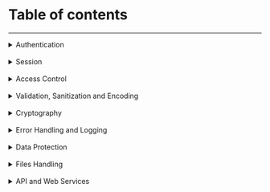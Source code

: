 # Table of contents

<hr>

<details>
<summary>Authentication</summary>
<br>

**Login**
- [Improper Authentication](vuln/improper_authentication.md)
- Improper Restriction of Excessive Authentication Attempts

**Change Password**
- [Unverified Password Change](vuln/unverified_password_change.md)

**Forget Password**
- Verify password credential recovery does not reveal the current 
password in any way.

</details>

<br>

<details>
<summary>Session</summary>

- Cleartext Transmission of Session Token
- [Session Fixation](vuln/session_fixation.md)
- Insufficient Session Expiration
- [Sensitive Cookie in HTTPS Session Without 'Secure' Attribute](vuln/sensitive_cookie_without_secure_attribute.md)
- [Use of Hard-coded Password/Credentials](vuln/Use_of_Hardcoded_Password.md)

</details>

<br>

<details>
<summary>Access Control</summary>

- [IDOR](vuln/idor.md)
- [Cross-Site Request Forgery (CSRF)](vuln/CSRF.md)
- [Missing Authorization](vuln/Missing_authorization.md)
- [Incorrect Authorization](vuln/Incorrect_authorization.md)

</details>

<br>

<details>
<summary>Validation, Sanitization and Encoding</summary>
<br>

**Input Validation**
- Mass Assignment
- Open Redirect

**Sanitization and Sandboxing**
- Improper Encoding or Escaping of Output
- Eval Injection
- Code Injection
- [SSRF](vuln/ssrf.md)

**Output Encoding and Injection**
- [XSS](vuln/XSS.md)
- [SQL Injection](vuln/SQL_Injection.md)
- OS Command Injection
- LFI - RFI
- XPath Injection

**Deserialization**
- [Deserialization of Untrusted Data](vuln/deserialization_of_untrusted_data.md)
- XXE
- Eval Injection
</details>

<br>

<details>
<summary>Cryptography</summary>

- [Broken or Risky Crypto Algorithm](vuln/Broken_or_risky_crypto.md)
- [Use of Hard-coded Password/Credentials](vuln/Use_of_Hardcoded_Password.md)
</details>

<br>

<details>
<summary>Error Handling and Logging</summary>

- [Sensitive Information into Log File](vuln/sensitivity_information_into_log_file.md)
- [Improper Output Neutralization for Logs](vuln/improper_output_neutralization.md)
- [Insufficient Logging](vuln/insufficient_logging.md)
- [Generation of Error Message Containing Sensitive Information](vuln/generation_of_error_message_containing_sensitive_information.md)
- [Exposure of sensitive information](vuln/Exposure_Of_Sensitive_Information.md)

</details>

<br>

<details>
<summary>Data Protection</summary>

- Use of Web Browser Cache Containing Sensitive Information
- Insecure Storage of Sensitive Information
- Cleartext Transmission of Sensitive Information
</details>

<br>

<details>
<summary>Files Handling</summary>

- Data Amplification
- Unrestricted Upload of File with Dangerous Type
- [Inclusion of Functionality from Untrusted Control Sphere](vuln/inclusion_of_functionality_from_untrusted_control_sphere.md)
- [Path Traversal](vuln/Path_Traversal.md)
- [External Control of File Name or Path](vuln/external_control_of_file_name.md)
- LFI
- RFI
- OS Command Injection
- [SSRF](vuln/SSRF.md)
</details>

<br>

<details>
<summary>API and Web Services</summary>

- Improper Encoding or Escaping of Output
- Use of GET Request Method With Sensitive Query Strings
- Trusting HTTP Permission Methods on the Server Side
- [CSRF](vuln/csrf.md)
</details>
